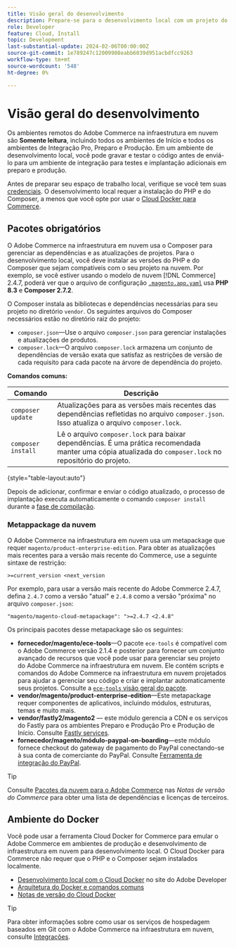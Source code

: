 ```yaml
---
title: Visão geral do desenvolvimento
description: Prepare-se para o desenvolvimento local com um projeto do Adobe Commerce na infraestrutura em nuvem.
role: Developer
feature: Cloud, Install
topic: Development
last-substantial-update: 2024-02-06T00:00:00Z
source-git-commit: 1e789247c12009908eabb6039d951acbdfcc9263
workflow-type: tm+mt
source-wordcount: '548'
ht-degree: 0%

---
```


# Visão geral do desenvolvimento

Os ambientes remotos do Adobe Commerce na infraestrutura em nuvem são **Somente leitura**, incluindo todos os ambientes de Início e todos os ambientes de Integração Pro, Preparo e Produção. Em um ambiente de desenvolvimento local, você pode gravar e testar o código antes de enviá-lo para um ambiente de integração para testes e implantação adicionais em preparo e produção.

Antes de preparar seu espaço de trabalho local, verifique se você tem suas [credenciais](../../get-started/prepare-workspace.md). O desenvolvimento local requer a instalação do PHP e do Composer, a menos que você opte por usar o [Cloud Docker para Commerce](#docker-environment).

## Pacotes obrigatórios

O Adobe Commerce na infraestrutura em nuvem usa o Composer para gerenciar as dependências e as atualizações de projetos. Para o desenvolvimento local, você deve instalar as versões do PHP e do Composer que sejam compatíveis com o seu projeto na nuvem. Por exemplo, se você estiver usando o modelo de nuvem [!DNL Commerce] 2.4.7, poderá ver que o arquivo de configuração [`.magento.app.yaml`](https://github.com/magento/magento-cloud/blob/2.4.7/.magento.app.yaml) usa **PHP 8.3** e **Composer 2.7.2**.

O Composer instala as bibliotecas e dependências necessárias para seu projeto no diretório `vendor`. Os seguintes arquivos do Composer necessários estão no diretório raiz do projeto:

- `composer.json`—Use o arquivo `composer.json` para gerenciar instalações e atualizações de produtos.
- `composer.lock`—O arquivo `composer.lock` armazena um conjunto de dependências de versão exata que satisfaz as restrições de versão de cada requisito para cada pacote na árvore de dependência do projeto.

**Comandos comuns:**

| Comando | Descrição |
|--------------------|----------------------------------------------------------------------------------------------------------------------------------------------------------|
| `composer update` | Atualizações para as versões mais recentes das dependências refletidas no arquivo `composer.json`. Isso atualiza o arquivo `composer.lock`. |
| `composer install` | Lê o arquivo `composer.lock` para baixar dependências. É uma prática recomendada manter uma cópia atualizada do `composer.lock` no repositório do projeto. |

{style="table-layout:auto"}

Depois de adicionar, confirmar e enviar o código atualizado, o processo de implantação executa automaticamente o comando `composer install` durante a [fase de compilação](../deploy/process.md#build-phase-build-phase).

### Metappackage da nuvem

O Adobe Commerce na infraestrutura em nuvem usa um metapackage que requer `magento/product-enterprise-edition`. Para obter as atualizações mais recentes para a versão mais recente do Commerce, use a seguinte sintaxe de restrição:

```text
>=current_version <next_version
```

Por exemplo, para usar a versão mais recente do Adobe Commerce 2.4.7, defina `2.4.7` como a versão &quot;atual&quot; e `2.4.8` como a versão &quot;próxima&quot; no arquivo `composer.json`:

```text
"magento/magento-cloud-metapackage": ">=2.4.7 <2.4.8"
```

Os principais pacotes desse metapackage são os seguintes:

- **fornecedor/magento/ece-tools**—O pacote `ece-tools` é compatível com o Adobe Commerce versão 2.1.4 e posterior para fornecer um conjunto avançado de recursos que você pode usar para gerenciar seu projeto do Adobe Commerce na infraestrutura em nuvem. Ele contém scripts e comandos do Adobe Commerce na infraestrutura em nuvem projetados para ajudar a gerenciar seu código e criar e implantar automaticamente seus projetos. Consulte a [`ece-tools` visão geral do pacote](../dev-tools/package-overview.md).
- **vendor/magento/product-enterprise-edition**—Este metapackage requer componentes de aplicativos, incluindo módulos, estruturas, temas e muito mais.
- **vendor/fastly2/magento2** — este módulo gerencia a CDN e os serviços do Fastly para os ambientes Preparo e Produção Pro e Produção de Início. Consulte [Fastly services](/help/cloud-guide/cdn/fastly.md#fastly-cdn-module-for-magento-2).
- **fornecedor/magento/módulo-paypal-on-boarding**—este módulo fornece checkout do gateway de pagamento do PayPal conectando-se à sua conta de comerciante do PayPal. Consulte [Ferramenta de integração do PayPal](../store/paypal.md).

>[!TIP]
>
>Consulte [Pacotes da nuvem para o Adobe Commerce](/help/cloud-guide/release-notes/cloud-packages.md) nas _Notas de versão do Commerce_ para obter uma lista de dependências e licenças de terceiros.

## Ambiente do Docker

Você pode usar a ferramenta Cloud Docker for Commerce para emular o Adobe Commerce em ambientes de produção e desenvolvimento de infraestrutura em nuvem para desenvolvimento local. O Cloud Docker para Commerce não requer que o PHP e o Composer sejam instalados localmente.

- [Desenvolvimento local com o Cloud Docker](https://developer.adobe.com/commerce/cloud-tools/docker/setup/) no site do Adobe Developer
- [Arquitetura do Docker e comandos comuns](../dev-tools/cloud-docker.md)
- [Notas de versão do Cloud Docker](../release-notes/cloud-docker.md)

>[!TIP]
>
>Para obter informações sobre como usar os serviços de hospedagem baseados em Git com o Adobe Commerce na infraestrutura em nuvem, consulte [Integrações](../integrations/overview.md).
